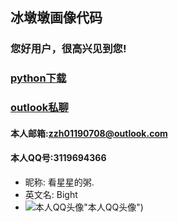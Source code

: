 ## 冰墩墩画像代码
### 您好用户，很高兴见到您!
### [python下载]("python.org")<br>
### [outlook私聊]("outlook.com")
#### 本人邮箱:zzh01190708@outlook.com
#### 本人QQ号:3119694366
* 昵称: 看星星的粥.
* 英文名: Bight
* ![本人QQ头像](http://m.qpic.cn/psc?/V13WweT812bIN0/ruAMsa53pVQWN7FLK88i5lhlNEIvWs88s7tuV9Nw.Z1lLuEXhEwFuHBqwXI9gf5Q8qc205R5EW4uueebCVQ2gibBFnwC4aIEullV1XJHvrY!/b&bo=9AH0AQAAAAABFzA!&rf=viewer_4)"本人QQ头像")
